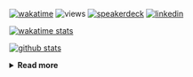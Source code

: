 [![wakatime](https://wakatime.com/badge/user/ddf27f94-292a-4343-b7eb-1143a4c6cf87.svg)](https://wakatime.com/@ddf27f94-292a-4343-b7eb-1143a4c6cf87)
![views](https://komarev.com/ghpvc/?username=chck&color=blueviolet)
[![speakerdeck](https://img.shields.io/badge/Speaker_Deck-chck-8a2be2?style=flat-square&logo=speaker-deck)](https://speakerdeck.com/chck)
[![linkedin](https://img.shields.io/badge/LinkedIn-chck-8a2be2?style=flat-square&logo=linkedin)](https://www.linkedin.com/in/chck/)

[![wakatime stats](https://github-readme-stats-nine-umber-51.vercel.app/api/wakatime?username=chck&layout=compact&count_private=true&hide_title=true&hide=Other&theme=buefy&langs_count=14)](https://wakatime.com/@chck?rank=me)

[![github stats](https://github-readme-stats-nine-umber-51.vercel.app/api?username=chck&count_private=true&show_icons=true&hide_title=true&theme=buefy)](https://github.com/anuraghazra/github-readme-stats)

<details>
  <summary><b>Read more</b></summary>
  <br>

  <!--START_SECTION:waka-->
**🐱 My GitHub Data** 

> 📦 147.4 kB Used in GitHub's Storage 
 > 
> 🏆 885 Contributions in the Year 2025
 > 
> 💼 Opted to Hire
 > 
> 📜 133 Public Repositories 
 > 
> 🔑 24 Private Repositories 
 > 
**I'm an Early 🐤** 

```text
🌞 Morning                1995 commits        █████░░░░░░░░░░░░░░░░░░░░   20.10 % 
🌆 Daytime                2973 commits        ███████░░░░░░░░░░░░░░░░░░   29.95 % 
🌃 Evening                2614 commits        ███████░░░░░░░░░░░░░░░░░░   26.33 % 
🌙 Night                  2345 commits        ██████░░░░░░░░░░░░░░░░░░░   23.62 % 
```
📅 **I'm Most Productive on Thursday** 

```text
Monday                   1599 commits        ████░░░░░░░░░░░░░░░░░░░░░   16.11 % 
Tuesday                  1760 commits        ████░░░░░░░░░░░░░░░░░░░░░   17.73 % 
Wednesday                1954 commits        █████░░░░░░░░░░░░░░░░░░░░   19.68 % 
Thursday                 2134 commits        █████░░░░░░░░░░░░░░░░░░░░   21.50 % 
Friday                   1128 commits        ███░░░░░░░░░░░░░░░░░░░░░░   11.36 % 
Saturday                 594 commits         █░░░░░░░░░░░░░░░░░░░░░░░░   05.98 % 
Sunday                   758 commits         ██░░░░░░░░░░░░░░░░░░░░░░░   07.64 % 
```


📊 **This Week I Spent My Time On** 

```text
💬 Programming Languages: 
Other                    10 hrs 54 mins      ███████████████░░░░░░░░░░   60.20 % 
Rust                     3 hrs 15 mins       ████░░░░░░░░░░░░░░░░░░░░░   17.96 % 
Markdown                 1 hr 52 mins        ███░░░░░░░░░░░░░░░░░░░░░░   10.31 % 
TOML                     53 mins             █░░░░░░░░░░░░░░░░░░░░░░░░   04.91 % 
YAML                     20 mins             ░░░░░░░░░░░░░░░░░░░░░░░░░   01.88 % 

🔥 Editors: 
Chrome                   12 hrs 40 mins      █████████████████░░░░░░░░   69.97 % 
RustRover                3 hrs 12 mins       ████░░░░░░░░░░░░░░░░░░░░░   17.72 % 
Obsidian                 1 hr 23 mins        ██░░░░░░░░░░░░░░░░░░░░░░░   07.70 % 
Neovim                   50 mins             █░░░░░░░░░░░░░░░░░░░░░░░░   04.61 % 
```

**I Mostly Code in Python** 

```text
Python                   48 repos            ████████░░░░░░░░░░░░░░░░░   33.80 % 
Jupyter Notebook         19 repos            ███░░░░░░░░░░░░░░░░░░░░░░   13.38 % 
Ruby                     11 repos            ██░░░░░░░░░░░░░░░░░░░░░░░   07.75 % 
TypeScript               7 repos             █░░░░░░░░░░░░░░░░░░░░░░░░   04.93 % 
HCL                      5 repos             █░░░░░░░░░░░░░░░░░░░░░░░░   03.52 % 
```



**Timeline**

![Lines of Code chart](https://raw.githubusercontent.com/chck/chck/main/assets/bar_graph.png)


 Last Updated on 2025-10-23 02:05 UTC
<!--END_SECTION:waka-->
</details>

